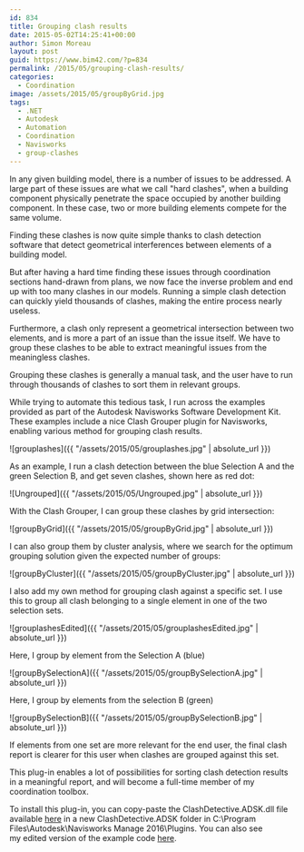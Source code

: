 ```yaml
---
id: 834
title: Grouping clash results
date: 2015-05-02T14:25:41+00:00
author: Simon Moreau
layout: post
guid: https://www.bim42.com/?p=834
permalink: /2015/05/grouping-clash-results/
categories:
  - Coordination
image: /assets/2015/05/groupByGrid.jpg
tags:
  - .NET
  - Autodesk
  - Automation
  - Coordination
  - Navisworks
  - group-clashes
---
```

In any given building model, there is a number of issues to be addressed. A large part of these issues are what we call "hard clashes", when a building component physically penetrate the space occupied by another building component. In these case, two or more building elements compete for the same volume.

Finding these clashes is now quite simple thanks to clash detection software that detect geometrical interferences between elements of a building model.

But after having a hard time finding these issues through coordination sections hand-drawn from plans, we now face the inverse problem and end up with too many clashes in our models. Running a simple clash detection can quickly yield thousands of clashes, making the entire process nearly useless.

Furthermore, a clash only represent a geometrical intersection between two elements, and is more a part of an issue than the issue itself. We have to group these clashes to be able to extract meaningful issues from the meaningless clashes.

Grouping these clashes is generally a manual task, and the user have to run through thousands of clashes to sort them in relevant groups.

While trying to automate this tedious task, I run across the examples provided as part of the Autodesk Navisworks Software Development Kit. These examples include a nice Clash Grouper plugin for Navisworks, enabling various method for grouping clash results.

![grouplashes]({{ "/assets/2015/05/grouplashes.jpg" | absolute_url }})

As an example, I run a clash detection between the blue Selection A and the green Selection B, and get seven clashes, shown here as red dot:

![Ungrouped]({{ "/assets/2015/05/Ungrouped.jpg" | absolute_url }})

With the Clash Grouper, I can group these clashes by grid intersection:

![groupByGrid]({{ "/assets/2015/05/groupByGrid.jpg" | absolute_url }})

I can also group them by cluster analysis, where we search for the optimum grouping solution given the expected number of groups:

![groupByCluster]({{ "/assets/2015/05/groupByCluster.jpg" | absolute_url }})

I also add my own method for grouping clash against a specific set. I use this to group all clash belonging to a single element in one of the two selection sets.

![grouplashesEdited]({{ "/assets/2015/05/grouplashesEdited.jpg" | absolute_url }})

Here, I group by element from the Selection A (blue)

![groupBySelectionA]({{ "/assets/2015/05/groupBySelectionA.jpg" | absolute_url }})

Here, I group by elements from the selection B (green)

![groupBySelectionB]({{ "/assets/2015/05/groupBySelectionB.jpg" | absolute_url }})

If elements from one set are more relevant for the end user, the final clash report is clearer for this user when clashes are grouped against this set.

This plug-in enables a lot of possibilities for sorting clash detection results in a meaningful report, and will become a full-time member of my coordination toolbox.

To install this plug-in, you can copy-paste the ClashDetective.ADSK.dll file available [here](https://bitbucket.org/simonmoreau/clashdetective/downloads) in a new ClashDetective.ADSK folder in C:\Program Files\Autodesk\Navisworks Manage 2016\Plugins. You can also see my edited version of the example code [here](https://bitbucket.org/simonmoreau/clashdetective).